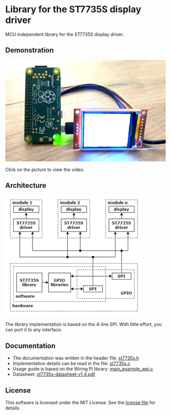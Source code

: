 # Library for the ST7735S display driver

MCU independent library for the ST7735S display driver.

## Demonstration

[![demonstration][display_png]][demo_video]

Click on the picture to view the video.

## Architecture

![library architecture][architecture_image]

The library implementation is based on the 4-line SPI. With little effort, you can port it to any interface.

## Documentation

* The documentation was written in the header file: [st7735s.h][st7735s_h]
* Implementation details can be read in the file: [st7735s.c][st7735s_c]
* Usage guide is based on the Wiring Pi library: [main_example_wpi.c][main_example_wpi_c]
* Datasheet: [st7735s-datasheet-v1.4.pdf][datasheet_file]

## License

This software is licensed under the MIT License. See the [license file][license_file] for details.

[display_png]:  documentation/notes/display.png
[demo_video]: https://www.youtube.com/watch?v=2PtDBSYxbV0
[architecture_image]: documentation/notes/architecture/architecture.png
[datasheet_file]: documentation/datasheet/st7735s-datasheet-v1.4.pdf
[st7735s_h]: source/st7735s.h
[st7735s_c]: source/st7735s.c
[main_example_wpi_c]: source/main_example_wpi.c
[license_file]: license.txt
